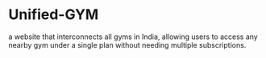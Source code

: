 # Unified-GYM
a website that interconnects all gyms in India, allowing users to access any nearby gym under a single plan without needing multiple subscriptions.
